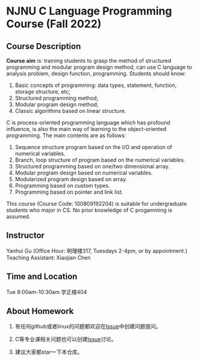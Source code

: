 # NJNU C Language Programming Course (Fall 2022)

## Course Description
**Course aim** is: training students to grasp the method of structured programming and modular program design method, can use C language to analysis problem, design function, programming. Students should know: 
1. Basic concepts of programming: data types, statement, function, storage structure, etc; 
2. Structured programming method; 
3. Modular program design method; 
4. Classic algorithms based on linear structure.

C is process-oriented programming language which has profound influence, is also the main way of learning to the object-oriented programming. The main contents are as follows: 
1. Sequence structure program based on the I/O and operation of numerical variables. 
2. Branch, loop structure of program based on the numerical variables. 
3. Structured programming based on one/two dimensional array. 
4. Modular program design based on numerical variables. 
5. Modularized program design based on array. 
6. Programming based on custom types. 
7. Programming based on pointer and link list.

This course (Course Code: 100809192204) is suitable for undergraduate students who major in CS. No prior knowledge of C progamming is assumed.

## Instructor
Yanhui Gu (Office Hour: 明理楼317, Tuesdays 2-4pm, or by appointment.)<br />
Teaching Assistant: Xiaojian Chen

## Time and Location
Tue 8:00am-10:30am 学正楼404

## About Homework
1. 有任何github或者linux的问题都欢迎在[Issue](https://github.com/njnucsta2022/C2022FALL/issues)中创建问题提问。

2. C等专业课相关问题也可以创建[Issue](https://github.com/njnucsta2022/C2022FALL/issues)讨论。

3. 建议大家都star一下本仓库。